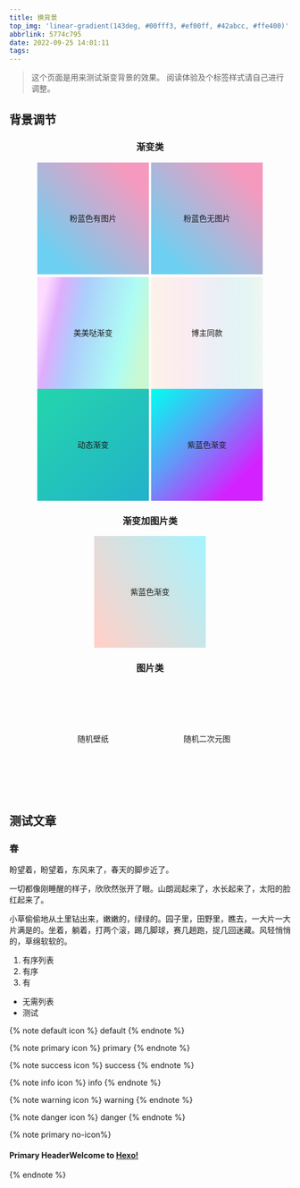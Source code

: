 ```yaml
---
title: 换背景
top_img: 'linear-gradient(143deg, #00fff3, #ef00ff, #42abcc, #ffe400)'
abbrlink: 5774c795
date: 2022-09-25 14:01:11
tags:
---
```



> 这个页面是用来测试渐变背景的效果。
> 阅读体验及个标签样式请自己进行调整。

<!-- more -->

## 背景调节

<div id='demo_style' style='text-align:center;margin:0 auto;'>


### 渐变类

<div data-type="photo" class='bg_test' style="display:inline-block;width: 200px;height:200px;background: url(&quot;https://ae01.alicdn.com/kf/H5662031fbf344418aa2c8bf74c68826eV.png&quot;),linear-gradient(45deg, #6dd0f2 15%, #f59abe 85%);text-align: center;line-height: 200px;margin-bottom:5px;cursor: pointer;">粉蓝色有图片</div>

<div data-type="photo" class='bg_test' style="display:inline-block;width: 200px;height:200px;background: linear-gradient(45deg, #6dd0f2 15%, #f59abe 85%);text-align: center;line-height: 200px;cursor: pointer;">粉蓝色无图片</div>

<div data-type="photo" class='bg_test' style="display:inline-block;width: 200px;height:200px;background: linear-gradient(102.7deg,#fddaff 8.2%,#dfadfc 19.6%,#adcdfc 36.8%,#adfcf4 73.2%,#caf8d0 90.9%);text-align: center;line-height: 200px;cursor: pointer;">美美哒渐变</div>

<div data-type="color" class='bg_test' style="display:inline-block;width: 200px;height:200px; background: linear-gradient(90deg,rgba(247,149,51,.1) 0,rgba(243,112,85,.1) 15%,rgba(239,78,123,.1) 30%,rgba(161,102,171,.1) 44%,rgba(80,115,184,.1) 58%,rgba(16,152,173,.1) 72%,rgba(7,179,155,.1) 86%,rgba(109,186,130,.1) 100%);text-align: center;line-height: 200px;cursor: pointer;">博主同款</div>

<div data-type="photo" class='bg_test' style="display:inline-block;width: 200px;height:200px; background: linear-gradient(-45deg, #ee7752, #e73c7e, #23a6d5, #23d5ab);    background-size: 400% 400%;animation: gradientBG 15s ease infinite;text-align: center;line-height: 200px;cursor: pointer;">动态渐变</div>

<div data-type="photo" class='bg_test' style="display:inline-block;width: 200px;height:200px; background: linear-gradient(to right bottom, rgb(0, 255, 240), rgb(92, 159, 247) 40%, rgb(211, 34, 255) 80%);text-align: center;line-height: 200px;cursor: pointer;">紫蓝色渐变</div>

### 渐变加图片类

<div data-type="photo" class='bg_test' style="display:inline-block;width: 200px;height:200px; background: linear-gradient(60deg, rgba(255, 165, 150, 0.5) 5%, rgba(0, 228, 255, 0.35)), url(https://ae01.alicdn.com/kf/H18a4b998752a4ae68b8e85d432a5aef0l.png),url(https://ae01.alicdn.com/kf/H21b5f6b8496141a1979a33666e1074d9x.jpg)0% 0% / cover;text-align: center;line-height: 200px;cursor: pointer; background-size: cover;">紫蓝色渐变</div>

### 图片类

<div data-type="photo" class='bg_test' style="display:inline-block;width: 200px;height:200px; background: url(https://random.52ecy.cn/random.php);text-align: center;line-height: 200px;cursor: pointer; background-size: cover;">随机壁纸</div>

<div data-type="photo" class='bg_test' style="display:inline-block;width: 200px;height:200px; background: url(https://api.dujin.org/bing/1920.php);text-align: center;line-height: 200px;cursor: pointer; background-size: cover;">随机二次元图</div>


</div>

## 测试文章

### 春

盼望着，盼望着，东风来了，春天的脚步近了。

一切都像刚睡醒的样子，欣欣然张开了眼。山朗润起来了，水长起来了，太阳的脸红起来了。

小草偷偷地从土里钻出来，嫩嫩的，绿绿的。园子里，田野里，瞧去，一大片一大片满是的。坐着，躺着，打两个滚，踢几脚球，赛几趟跑，捉几回迷藏。风轻悄悄的，草绵软软的。



1. 有序列表
2. 有序
3. 有

- 无需列表
- 测试

{% note default icon %}
default
{% endnote %}

{% note primary icon %}
primary
{% endnote %}

{% note success icon %}
success
{% endnote %}

{% note info icon %}
info
{% endnote %}

{% note warning icon %}
warning
{% endnote %}

{% note danger icon %}
danger
{% endnote %}

{% note primary no-icon%}

#### Primary Header**Welcome** to [Hexo!](https://hexo.io)

{% endnote %}


<script>var article_container=document.getElementById("demo_style"),opt=document.getElementById("opt");article_container.addEventListener("click",function(e){var t=e.target;"DIV"===t.nodeName&&"bg_test"===t.className&&(web_bg.style.background=t.style.background,web_bg.style.animation=t.style.animation),Cookies.set("bg",t.style.background,{expires:1}),Cookies.set("animation",t.style.animation,{expires:1}),Cookies.set("type",t.getAttribute("data-type"),{expires:1})}),opt.addEventListener("click",function(e){var t=e.target;if("A"===t.nodeName){var a=t.getAttribute("data-opacity");if(a){Cookies.set("opacity",a,{expires:1});var n="--light_bg_color: rgb(255, 255, 255,"+a+");",i="--dark_bg_color: rgba(18,18,18,"+a+");";document.getElementById("content-inner").setAttribute("style",n+i)}}e.preventDefault()});</script>

